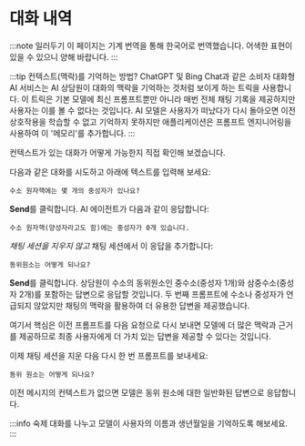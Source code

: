 <head>
  <body className="navigation-with-keyboard ko" />
</head>

# 대화 내역

:::note 일러두기
이 페이지는 기계 번역을 통해 한국어로 번역했습니다. 어색한 표현이 있을 수 있으니 양해 바랍니다.
:::

:::tip 컨텍스트(맥락)를 기억하는 방법?
ChatGPT 및 Bing Chat과 같은 소비자 대화형 AI 서비스는 AI 상담원이 대화의 맥락을 기억하는 것처럼 보이게 하는 트릭을 사용합니다. 이 트릭은 기본 모델에 최신 프롬프트뿐만 아니라 매번 전체 채팅 기록을 제공하지만 사용자는 이를 볼 수 없다는 것입니다. AI 모델은 사용자가 떠났다가 다시 돌아오면 이전 상호작용을 학습할 수 없고 기억하지 못하지만 애플리케이션은 프롬프트 엔지니어링을 사용하여 이 '메모리'를 추가합니다.
:::

컨텍스트가 있는 대화가 어떻게 가능한지 직접 확인해 보겠습니다.

다음과 같은 대화를 시도하고 아래에 텍스트를 입력해 보세요:

```text title="사용자 프롬프트에 입력:"
수소 원자핵에는 몇 개의 중성자가 있나요?
```

**Send**를 클릭합니다. AI 에이전트가 다음과 같이 응답합니다:

```text title="사용자 프롬프트에 입력:"
수소 원자핵(양성자라고도 함)에는 중성자가 0개 있습니다.
```

*채팅 세션을 지우지 않고* 채팅 세션에서 이 응답을 추가합니다:

```text title="사용자 프롬프트에 입력:"
동위원소는 어떻게 되나요?
```

**Send**를 클릭합니다. 상담원이 수소의 동위원소인 중수소(중성자 1개)와 삼중수소(중성자 2개)를 포함하는 답변으로 응답할 것입니다. 두 번째 프롬프트에 수소나 중성자가 언급되지 않았지만 채팅의 맥락을 활용하여 더 유용한 답변을 제공했습니다.

여기서 핵심은 이전 프롬프트를 다음 요청으로 다시 보내면 모델에 더 많은 맥락과 근거를 제공하므로 최종 사용자에게 더 가치 있는 답변을 제공할 수 있다는 것입니다.

이제 채팅 세션을 지운 다음 다시 한 번 프롬프트를 보내세요:

```text title="사용자 프롬프트에 입력:"
동위 원소는 어떻게 되나요?
```

이전 메시지의 컨텍스트가 없으면 모델은 동위 원소에 대한 일반화된 답변으로 응답합니다. 

:::info 숙제
대화를 나누고 모델이 사용자의 이름과 생년월일을 기억하도록 해보세요.
:::
